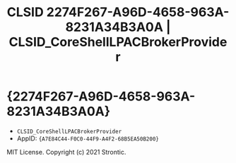 ﻿---
title: "CLSID 2274F267-A96D-4658-963A-8231A34B3A0A | CLSID_CoreShellLPACBrokerProvider"
excerpt: What is COM-Object CLSID 2274F267-A96D-4658-963A-8231A34B3A0A?
---

# {2274F267-A96D-4658-963A-8231A34B3A0A}

* `CLSID_CoreShellLPACBrokerProvider`
* AppID: `{A7E84C44-F0C0-44F9-A4F2-68B5EA50B200}`

MIT License. Copyright (c) 2021 Strontic.


